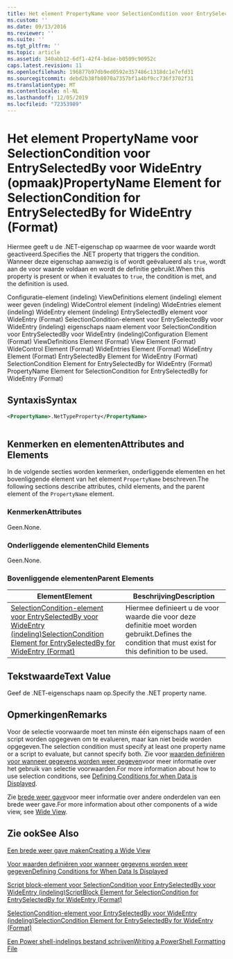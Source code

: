 ```yaml
---
title: Het element PropertyName voor SelectionCondition voor EntrySelectedBy voor WideEntry (indeling) | Microsoft Docs
ms.custom: ''
ms.date: 09/13/2016
ms.reviewer: ''
ms.suite: ''
ms.tgt_pltfrm: ''
ms.topic: article
ms.assetid: 340abb12-6df1-42f4-bdae-b0509c90952c
caps.latest.revision: 11
ms.openlocfilehash: 196877b97db9ed0592e357486c1318dc1e7efd31
ms.sourcegitcommit: debd2b38fb8070a7357bf1a4bf9cc736f3702f31
ms.translationtype: MT
ms.contentlocale: nl-NL
ms.lasthandoff: 12/05/2019
ms.locfileid: "72353989"
---
```

# <a name="propertyname-element-for-selectioncondition-for-entryselectedby-for-wideentry-format"></a><span data-ttu-id="24122-102">Het element PropertyName voor SelectionCondition voor EntrySelectedBy voor WideEntry (opmaak)</span><span class="sxs-lookup"><span data-stu-id="24122-102">PropertyName Element for SelectionCondition for EntrySelectedBy for WideEntry (Format)</span></span>

<span data-ttu-id="24122-103">Hiermee geeft u de .NET-eigenschap op waarmee de voor waarde wordt geactiveerd.</span><span class="sxs-lookup"><span data-stu-id="24122-103">Specifies the .NET property that triggers the condition.</span></span> <span data-ttu-id="24122-104">Wanneer deze eigenschap aanwezig is of wordt geëvalueerd als `true`, wordt aan de voor waarde voldaan en wordt de definitie gebruikt.</span><span class="sxs-lookup"><span data-stu-id="24122-104">When this property is present or when it evaluates to `true`, the condition is met, and the definition is used.</span></span>

<span data-ttu-id="24122-105">Configuratie-element (indeling) ViewDefinitions element (indeling) element weer geven (indeling) WideControl element (indeling) WideEntries element (indeling) WideEntry element (indeling) EntrySelectedBy element voor WideEntry (Format) SelectionCondition-element voor EntrySelectedBy voor WideEntry (indeling) eigenschaps naam element voor SelectionCondition voor EntrySelectedBy voor WideEntry (indeling)</span><span class="sxs-lookup"><span data-stu-id="24122-105">Configuration Element (Format) ViewDefinitions Element (Format) View Element (Format) WideControl Element (Format) WideEntries Element (Format) WideEntry Element (Format) EntrySelectedBy Element for WideEntry (Format) SelectionCondition Element for EntrySelectedBy for WideEntry (Format) PropertyName Element for SelectionCondition for EntrySelectedBy for WideEntry (Format)</span></span>

## <a name="syntax"></a><span data-ttu-id="24122-106">Syntaxis</span><span class="sxs-lookup"><span data-stu-id="24122-106">Syntax</span></span>

```xml
<PropertyName>.NetTypeProperty</PropertyName>
```

```csharp

```

## <a name="attributes-and-elements"></a><span data-ttu-id="24122-107">Kenmerken en elementen</span><span class="sxs-lookup"><span data-stu-id="24122-107">Attributes and Elements</span></span>

<span data-ttu-id="24122-108">In de volgende secties worden kenmerken, onderliggende elementen en het bovenliggende element van het element `PropertyName` beschreven.</span><span class="sxs-lookup"><span data-stu-id="24122-108">The following sections describe attributes, child elements, and the parent element of the `PropertyName` element.</span></span>

### <a name="attributes"></a><span data-ttu-id="24122-109">Kenmerken</span><span class="sxs-lookup"><span data-stu-id="24122-109">Attributes</span></span>

<span data-ttu-id="24122-110">Geen.</span><span class="sxs-lookup"><span data-stu-id="24122-110">None.</span></span>

### <a name="child-elements"></a><span data-ttu-id="24122-111">Onderliggende elementen</span><span class="sxs-lookup"><span data-stu-id="24122-111">Child Elements</span></span>

<span data-ttu-id="24122-112">Geen.</span><span class="sxs-lookup"><span data-stu-id="24122-112">None.</span></span>

### <a name="parent-elements"></a><span data-ttu-id="24122-113">Bovenliggende elementen</span><span class="sxs-lookup"><span data-stu-id="24122-113">Parent Elements</span></span>

|<span data-ttu-id="24122-114">Element</span><span class="sxs-lookup"><span data-stu-id="24122-114">Element</span></span>|<span data-ttu-id="24122-115">Beschrijving</span><span class="sxs-lookup"><span data-stu-id="24122-115">Description</span></span>|
|-------------|-----------------|
|[<span data-ttu-id="24122-116">SelectionCondition-element voor EntrySelectedBy voor WideEntry (indeling)</span><span class="sxs-lookup"><span data-stu-id="24122-116">SelectionCondition Element for EntrySelectedBy for WideEntry (Format)</span></span>](./selectioncondition-element-for-entryselectedby-for-widecontrol-format.md)|<span data-ttu-id="24122-117">Hiermee definieert u de voor waarde die voor deze definitie moet worden gebruikt.</span><span class="sxs-lookup"><span data-stu-id="24122-117">Defines the condition that must exist for this definition to be used.</span></span>|

## <a name="text-value"></a><span data-ttu-id="24122-118">Tekstwaarde</span><span class="sxs-lookup"><span data-stu-id="24122-118">Text Value</span></span>

<span data-ttu-id="24122-119">Geef de .NET-eigenschaps naam op.</span><span class="sxs-lookup"><span data-stu-id="24122-119">Specify the .NET property name.</span></span>

## <a name="remarks"></a><span data-ttu-id="24122-120">Opmerkingen</span><span class="sxs-lookup"><span data-stu-id="24122-120">Remarks</span></span>

<span data-ttu-id="24122-121">Voor de selectie voorwaarde moet ten minste één eigenschaps naam of een script worden opgegeven om te evalueren, maar kan niet beide worden opgegeven.</span><span class="sxs-lookup"><span data-stu-id="24122-121">The selection condition must specify at least one property name or a script to evaluate, but cannot specify both.</span></span> <span data-ttu-id="24122-122">Zie voor [waarden definiëren voor wanneer gegevens worden weer gegeven](./defining-conditions-for-displaying-data.md)voor meer informatie over het gebruik van selectie voorwaarden.</span><span class="sxs-lookup"><span data-stu-id="24122-122">For more information about how to use selection conditions, see [Defining Conditions for when Data is Displayed](./defining-conditions-for-displaying-data.md).</span></span>

<span data-ttu-id="24122-123">Zie [brede weer gave](./creating-a-wide-view.md)voor meer informatie over andere onderdelen van een brede weer gave.</span><span class="sxs-lookup"><span data-stu-id="24122-123">For more information about other components of a wide view, see [Wide View](./creating-a-wide-view.md).</span></span>

## <a name="see-also"></a><span data-ttu-id="24122-124">Zie ook</span><span class="sxs-lookup"><span data-stu-id="24122-124">See Also</span></span>

[<span data-ttu-id="24122-125">Een brede weer gave maken</span><span class="sxs-lookup"><span data-stu-id="24122-125">Creating a Wide View</span></span>](./creating-a-wide-view.md)

[<span data-ttu-id="24122-126">Voor waarden definiëren voor wanneer gegevens worden weer gegeven</span><span class="sxs-lookup"><span data-stu-id="24122-126">Defining Conditions for When Data Is Displayed</span></span>](./defining-conditions-for-displaying-data.md)

[<span data-ttu-id="24122-127">Script block-element voor SelectionCondition voor EntrySelectedBy voor WideEntry (indeling)</span><span class="sxs-lookup"><span data-stu-id="24122-127">ScriptBlock Element for SelectionCondition for EntrySelectedBy for WideEntry (Format)</span></span>](./scriptblock-element-for-selectioncondition-for-entryselectedby-for-widecontrol-format.md)

[<span data-ttu-id="24122-128">SelectionCondition-element voor EntrySelectedBy voor WideEntry (indeling)</span><span class="sxs-lookup"><span data-stu-id="24122-128">SelectionCondition Element for EntrySelectedBy for WideEntry (Format)</span></span>](./selectioncondition-element-for-entryselectedby-for-widecontrol-format.md)

[<span data-ttu-id="24122-129">Een Power shell-indelings bestand schrijven</span><span class="sxs-lookup"><span data-stu-id="24122-129">Writing a PowerShell Formatting File</span></span>](./writing-a-powershell-formatting-file.md)
